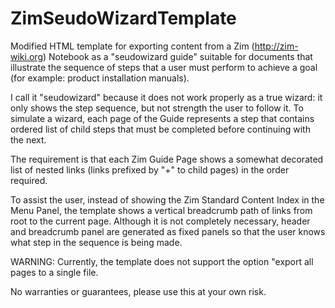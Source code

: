 # ZimSeudoWizardTemplate

Modified HTML template for exporting content from a Zim (http://zim-wiki.org) Notebook as a "seudowizard guide" suitable for documents that illustrate the sequence of steps that a user must perform to achieve a goal (for example: product installation manuals).

I call it "seudowizard" because it does not work properly as a true wizard: it only shows the step sequence, but not strength the user to follow it. To simulate a wizard, each page of the Guide represents a step that contains ordered list of child steps that must be completed before continuing with the next.

The requirement is that each Zim Guide Page shows a somewhat decorated list of nested links (links prefixed by "+" to child pages) in the order required.

To assist the user, instead of showing the Zim Standard Content Index in the Menu Panel, the template shows a vertical breadcrumb path of links from root to the current page. Although it is not completely necessary, header and breadcrumb panel are generated as fixed panels so that the user knows what step in the sequence is being made.

WARNING: Currently, the template does not support the option "export all pages to a single file.

No warranties or guarantees, please use this at your own risk.

#

